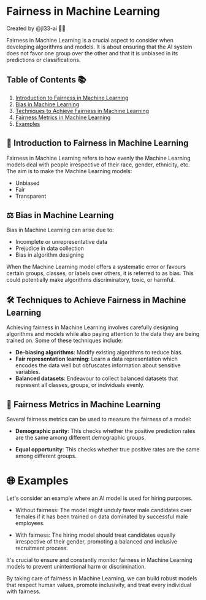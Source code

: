 # Fairness in Machine Learning
Created by @jl33-ai 👦🏻

Fairness in Machine Learning is a crucial aspect to consider when developing algorithms and models. It is about ensuring that the AI system does not favor one group over the other and that it is unbiased in its predictions or classifications.

## Table of Contents 📚

1. [Introduction to Fairness in Machine Learning](#introduction)
2. [Bias in Machine Learning](#bias)
3. [Techniques to Achieve Fairness in Machine Learning](#techniques)
4. [Fairness Metrics in Machine Learning](#metrics)
5. [Examples](#examples)

<a name="introduction"/>

## 📜 Introduction to Fairness in Machine Learning

Fairness in Machine Learning refers to how evenly the Machine Learning models deal with people irrespective of their race, gender, ethnicity, etc. The aim is to make the Machine Learning models:
- Unbiased
- Fair
- Transparent

<a name="bias"/>

## ⚖️ Bias in Machine Learning

Bias in Machine Learning can arise due to:
- Incomplete or unrepresentative data
- Prejudice in data collection
- Bias in algorithm designing

When the Machine Learning model offers a systematic error or favours certain groups, classes, or labels over others, it is referred to as bias. This could potentially make algorithms discriminatory, toxic, or harmful.

<a name="techniques"/>

## 🛠️ Techniques to Achieve Fairness in Machine Learning

Achieving fairness in Machine Learning involves carefully designing algorithms and models while also paying attention to the data they are being trained on. Some of these techniques include:
- **De-biasing algorithms**: Modify existing algorithms to reduce bias.
- **Fair representation learning**: Learn a data representation which encodes the data well but obfuscates information about sensitive variables.
- **Balanced datasets**: Endeavour to collect balanced datasets that represent all classes, groups, or individuals evenly.

<a name="metrics"/>

## 📏 Fairness Metrics in Machine Learning

Several fairness metrics can be used to measure the fairness of a model:

- **Demographic parity**: This checks whether the positive prediction rates are the same among different demographic groups.

- **Equal opportunity**: This checks whether true positive rates are the same among different groups.

<a name="examples"/>

# 🌐 Examples

Let's consider an example where an AI model is used for hiring purposes. 

- Without fairness: The model might unduly favor male candidates over females if it has been trained on data dominated by successful male employees.

- With fairness: The hiring model should treat candidates equally irrespective of their gender, promoting a balanced and inclusive recruitment process.

It's crucial to ensure and constantly monitor fairness in Machine Learning models to prevent unintentional harm or discrimination. 

By taking care of fairness in Machine Learning, we can build robust models that respect human values, promote inclusivity, and treat every individual with fairness.
